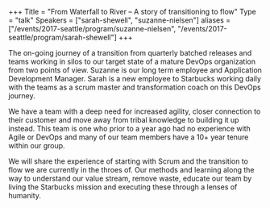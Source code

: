 +++
Title = "From Waterfall to River – A story of transitioning to flow"
Type = "talk"
Speakers = ["sarah-shewell", "suzanne-nielsen"]
aliases = ["/events/2017-seattle/program/suzanne-nielsen", "/events/2017-seattle/program/sarah-shewell"]
+++

The on-going journey of a transition from quarterly batched releases and teams working in silos to our target state of a mature DevOps organization from two points of view.  Suzanne is our long term employee and Application Development Manager. Sarah is a new employee to Starbucks working daily with the teams as a scrum master and transformation coach on this DevOps journey.

We have a team with a deep need for increased agility, closer connection to their customer and move away from tribal knowledge to building it up instead. This team is one who prior to a year ago had no experience with Agile or DevOps and many of our team members have a 10+ year tenure within our group.

We will share the experience of starting with Scrum and the transition to flow we are currently in the throes of. Our methods and learning along the way to understand our value stream, remove waste, educate our team by living the Starbucks mission and executing these through a lenses of humanity.
